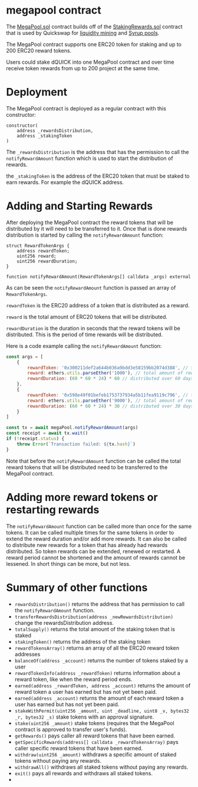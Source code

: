 # megapool contract
The [MegaPool.sol](https://github.com/QuickSwap/megapool/blob/main/contracts/MegaPool.sol) contract builds off of the [StakingRewards.sol](https://github.com/QuickSwap/quickswap-core/blob/master/contracts/staking/StakingRewards.sol) contract that is used by Quickswap for [liquidity mining](https://quickswap.exchange/#/quick) and [Syrup pools](https://quickswap.exchange/#/syrup).

The MegaPool contract supports one ERC20 token for staking and up to 200 ERC20 reward tokens.

Users could stake dQUICK into one MegaPool contract and over time receive token rewards from up to 200 project at the same time.


# Deployment

The MegaPool contract is deployed as a regular contract with this constructor:

```Solidity
constructor(
    address _rewardsDistribution,
    address _stakingToken
)
```

The `_rewardsDistribution` is the address that has the permission to call the `notifyRewardAmount` function which is used to start the distribution of rewards.

the `_stakingToken` is the address of the ERC20 token that must be staked to earn rewards. For example the dQUICK address.

# Adding and Starting Rewards

After deploying the MegaPool contract the reward tokens that will be distributed by it will need to be transferred to it. Once that is done rewards distribution is started by calling the `notifyRewardAmount` function:

```Solidity
struct RewardTokenArgs {
    address rewardToken;
    uint256 reward; 
    uint256 rewardDuration;
}

function notifyRewardAmount(RewardTokenArgs[] calldata _args) external
```

As can be seen the `notifyRewardAmount` function is passed an array of `RewardTokenArgs`.

`rewardToken` is the ERC20 address of a token that is distributed as a reward.

`reward` is the total amount of ERC20 tokens that will be distributed.

`rewardDuration` is the duration in seconds that the reward tokens will be distributed. This is the period of time rewards will be distributed.

Here is a code example calling the `notifyRewardAmount` function:

```javascript
const args = [
    {
        rewardToken: '0x300211def2a644b036a9bdd3e58159bb2074d388', // token address
        reward: ethers.utils.parseEther('1000'), // total amount of rewards
        rewardDuration: (60 * 60 * 24) * 60 // distributed over 60 days
    },
    {
        rewardToken: '0x598e49f01befeb1753737934a5b11fea9119c796', // token address
        reward: ethers.utils.parseEther('9000'), // total amount of rewards
        rewardDuration: (60 * 60 * 24) * 30 // distributed over 30 days
    }
]

const tx = await megaPool.notifyRewardAmount(args)
const receipt = await tx.wait()
if (!receipt.status) {
    throw Error(`Transaction failed: ${tx.hash}`)
}
```

Note that before the `notifyRewardAmount` function can be called the total reward tokens that will be distributed need to be transferred to the MegaPool contract.

# Adding more reward tokens or restarting rewards

The `notifyRewardAmount` function can be called more than once for the same tokens. It can be called multiple times for the same tokens in order to extend the reward duration and/or add more rewards. It can also be called to distribute new rewards for a token that has already had rewards distributed. So token rewards can be extended, renewed or restarted. A reward period cannot be shortened and the amount of rewards cannot be lessened. In short things can be more, but not less.


# Summary of other functions

* `rewardsDistribution()` returns the address that has permission to call the `notifyRewardAmount` function.
* `transferRewardsDistribution(address _newRewardsDistribution)` change the rewardsDistribution address.
* `totalSupply()` returns the total amount of the staking token that is staked 
* `stakingToken()` returns the address of the staking token
* `rewardTokensArray()` returns an array of all the ERC20 reward token addresses
* `balanceOf(address _account)` returns the number of tokens staked by a user
* `rewardTokenInfo(address _rewardToken)` returns information about a reward token, like when the reward period ends.
* `earned(address _rewardToken, address _account)` returns the amount of reward token a user has earned but has not yet been paid.
* `earned(address _account)` returns the amount of each reward token a user has earned but has not yet been paid.
* `stakeWithPermit(uint256 _amount, uint _deadline, uint8 _v, bytes32 _r, bytes32 _s)` stake tokens with an approval signature.
* `stake(uint256 _amount)` stake tokens (requires that the MegaPool contract is approved to transfer user's funds).
* `getRewards()` pays caller all reward tokens that have been earned.
* `getSpecificRewards(address[] calldata _rewardTokensArray)` pays caller specific reward tokens that have been earned.
* `withdraw(uint256 _amount)` withdraws a specific amount of staked tokens without paying any rewards.
* `withdrawAll()` withdraws all staked tokens without paying any rewards.
* `exit()` pays all rewards and withdraws all staked tokens.
* 





